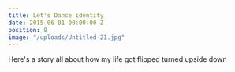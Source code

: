 ```yaml
---
title: Let's Dance identity
date: 2015-06-01 00:00:00 Z
position: 8
image: "/uploads/Untitled-21.jpg"
---
```


Here's a story all about how my life got flipped turned upside down
